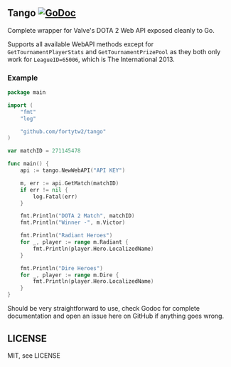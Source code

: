 Tango [![GoDoc](https://godoc.org/github.com/fortytw2/tango?status.svg)](http://godoc.org/github.com/fortytw2/tango)
------

Complete wrapper for Valve's DOTA 2 Web API exposed cleanly to Go.

Supports all available WebAPI methods except for `GetTournamentPlayerStats` and
`GetTournamentPrizePool` as they both only work for `LeagueID=65006`, which is
The International 2013.

### Example

```go
package main

import (
    "fmt"
	"log"

	"github.com/fortytw2/tango"
)

var matchID = 271145478

func main() {
	api := tango.NewWebAPI("API KEY")

	m, err := api.GetMatch(matchID)
	if err != nil {
		log.Fatal(err)
	}

	fmt.Println("DOTA 2 Match", matchID)
	fmt.Println("Winner -", m.Victor)

	fmt.Println("Radiant Heroes")
	for _, player := range m.Radiant {
		fmt.Println(player.Hero.LocalizedName)
	}

	fmt.Println("Dire Heroes")
	for _, player := range m.Dire {
		fmt.Println(player.Hero.LocalizedName)
	}
}
```

Should be very straightforward to use, check Godoc for complete documentation
and open an issue here on GitHub if anything goes wrong.

LICENSE
------
MIT, see LICENSE
